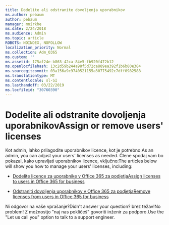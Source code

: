 ```yaml
---
title: Dodelite ali odstranite dovoljenja uporabnikov
ms.author: pebaum
author: pebaum
manager: mnirkhe
ms.date: 2/24/2018
ms.audience: Admin
ms.topic: article
ROBOTS: NOINDEX, NOFOLLOW
localization_priority: Normal
ms.collection: Adm_O365
ms.custom: ''
ms.assetid: 175af24e-b863-42ca-84e5-fb920f472b12
ms.openlocfilehash: 13c2d59b244a98f5d72ca889ea392f1b6b80e384
ms.sourcegitcommit: 03a156a9c9740521155a30775492c7dff0982588
ms.translationtype: MT
ms.contentlocale: sl-SI
ms.lasthandoff: 03/22/2019
ms.locfileid: "30760390"
---
```

# <a name="assign-or-remove-users-licenses"></a><span data-ttu-id="1498c-102">Dodelite ali odstranite dovoljenja uporabnikov</span><span class="sxs-lookup"><span data-stu-id="1498c-102">Assign or remove users' licenses</span></span>

<span data-ttu-id="1498c-103">Kot admin, lahko prilagodite uporabnikov licence, kot je potrebno.</span><span class="sxs-lookup"><span data-stu-id="1498c-103">As an admin, you can adjust your users' licenses as needed.</span></span> <span data-ttu-id="1498c-104">Člene spodaj vam bo pokazal, kako upravljati uporabnikov licence, vključno:</span><span class="sxs-lookup"><span data-stu-id="1498c-104">The articles below will show you how to manage your users' licenses, including:</span></span>
  
- [<span data-ttu-id="1498c-105">Dodelite licence za uporabnike v Office 365 za podjetja</span><span class="sxs-lookup"><span data-stu-id="1498c-105">Assign licenses to users in Office 365 for business</span></span>](https://support.office.com/article/997596b5-4173-4627-b915-36abac6786dc)
    
- [<span data-ttu-id="1498c-106">Odstraniti dovoljenja uporabnikov v Office 365 za podjetja</span><span class="sxs-lookup"><span data-stu-id="1498c-106">Remove licenses from users in Office 365 for business</span></span>](https://support.office.com/article/9b497c85-d0a4-4735-80fa-d3565bc05bd1)
    
<span data-ttu-id="1498c-107">Ni odgovor na vaše vprašanje?</span><span class="sxs-lookup"><span data-stu-id="1498c-107">Didn't answer your question?</span></span> <span data-ttu-id="1498c-108">brez težav!</span><span class="sxs-lookup"><span data-stu-id="1498c-108">No problem!</span></span> <span data-ttu-id="1498c-109">Z možnostjo "naj nas pokličeš" govoriti inženir za podporo.</span><span class="sxs-lookup"><span data-stu-id="1498c-109">Use the "Let us call you" option to talk to a support engineer.</span></span>
  

